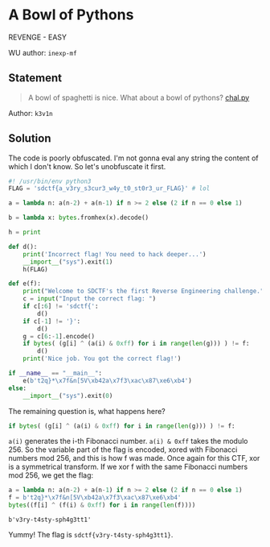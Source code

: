 # A Bowl of Pythons
REVENGE - EASY

WU author: `inexp-mf`

## Statement
> A bowl of spaghetti is nice. What about a bowl of pythons?
[chal.py](chal.py)

Author: `k3v1n`

## Solution
The code is poorly obfuscated. I'm not gonna eval any string the content of which I don't know. So let's unobfuscate it first.
```py
#! /usr/bin/env python3
FLAG = 'sdctf{a_v3ry_s3cur3_w4y_t0_st0r3_ur_FLAG}' # lol

a = lambda n: a(n-2) + a(n-1) if n >= 2 else (2 if n == 0 else 1)

b = lambda x: bytes.fromhex(x).decode()

h = print

def d():
    print('Incorrect flag! You need to hack deeper...')
    __import__("sys").exit(1)
    h(FLAG)

def e(f):
    print("Welcome to SDCTF's the first Reverse Engineering challenge.")
    c = input("Input the correct flag: ")
    if c[:6] != 'sdctf{':
        d()
    if c[-1] != '}':
        d()
    g = c[6:-1].encode()
    if bytes( (g[i] ^ (a(i) & 0xff) for i in range(len(g))) ) != f:
        d()
    print('Nice job. You got the correct flag!')

if __name__ == "__main__":
    e(b't2q}*\x7f&n[5V\xb42a\x7f3\xac\x87\xe6\xb4')
else:
    __import__("sys").exit(0)
``` 
The remaining question is, what happens here?
```py
if bytes( (g[i] ^ (a(i) & 0xff) for i in range(len(g))) ) != f:
```
`a(i)` generates the i-th Fibonacci number. `a(i) & 0xff` takes the modulo 256.
So the variable part of the flag is encoded, xored with Fibonacci numbers mod 256, and this is how f was made.
Once again for this CTF, xor is a symmetrical transform. If we xor f with the same Fibonacci numbers mod 256, we get the flag:
```py
a = lambda n: a(n-2) + a(n-1) if n >= 2 else (2 if n == 0 else 1)
f = b't2q}*\x7f&n[5V\xb42a\x7f3\xac\x87\xe6\xb4'
bytes((f[i] ^ (f(i) & 0xff) for i in range(len(f))))
```
`b'v3ry-t4sty-sph4g3tt1'`

Yummy! The flag is `sdctf{v3ry-t4sty-sph4g3tt1}`.
